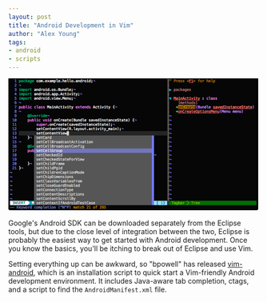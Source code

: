 ```yaml
---
layout: post
title: "Android Development in Vim"
author: "Alex Young"
tags: 
- android
- scripts
---
```


![Android and Vim](/images/posts/androiddev.png)

Google's Android SDK can be downloaded separately from the Eclipse tools, but due to the close level of integration between the two, Eclipse is probably the easiest way to get started with Android development.  Once you know the basics, you'll be itching to break out of Eclipse and use Vim.

Setting everything up can be awkward, so "bpowell" has released [vim-android](https://github.com/bpowell/vim-android), which is an installation script to quick start a Vim-friendly Android development environment.  It includes Java-aware tab completion, ctags, and a script to find the `AndroidManifest.xml` file.
